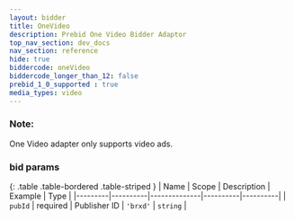 ```yaml
---
layout: bidder
title: OneVideo
description: Prebid One Video Bidder Adaptor
top_nav_section: dev_docs
nav_section: reference
hide: true
biddercode: oneVideo
biddercode_longer_than_12: false
prebid_1_0_supported : true
media_types: video
---
```


### Note:

One Video adapter only supports video ads.

### bid params

{: .table .table-bordered .table-striped }
| Name    | Scope    | Description  | Example  | Type     |
|---------|----------|--------------|----------|----------|
| `pubId` | required | Publisher ID | `'brxd'` | `string` |
